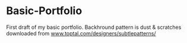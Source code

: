 # Basic-Portfolio
First draft of my basic portfolio.
Backhround pattern is dust & scratches downloaded from www.toptal.com/designers/subtlepatterns/
